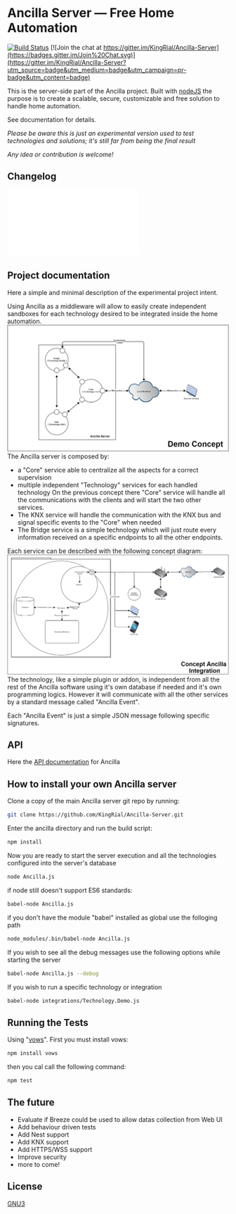 Ancilla Server — Free Home Automation
==================================================

[![Build Status](https://travis-ci.org/KingRial/Ancilla-Server.svg)](https://travis-ci.org/KingRial/Ancilla-Server) [![Join the chat at https://gitter.im/KingRial/Ancilla-Server](https://badges.gitter.im/Join%20Chat.svg)](https://gitter.im/KingRial/Ancilla-Server?utm_source=badge&utm_medium=badge&utm_campaign=pr-badge&utm_content=badge)

This is the server-side part of the Ancilla project.
Built with [nodeJS](https://nodejs.org/) the purpose is to create a scalable, secure, customizable and free solution to handle home automation.

See documentation for details.

*Please be aware this is just an experimental version used to test technologies and solutions; it's still far from being the final result*

*Any idea or contribution is welcome!*

Changelog
----------------------------
![Technology Concept](CHANGELOG.md)

Project documentation
----------------------------
Here a simple and minimal description of the experimental project intent.

Using Ancilla as a middleware will allow to easily create independent sandboxes for each technology desired to be integrated inside the home automation.
![Ancilla Concept](doc/DemoConcept.png)
The Ancilla server is composed by:
- a "Core" service able to centralize all the aspects for a correct supervision
- multiple independent "Technology" services for each handled technology
On the previous concept there "Core" service will handle all the communications with the clients and will start the two other services.
- The KNX service will handle the communication with the KNX bus and signal specific events to the "Core" when needed
- The Bridge service is a simple technology which will just route every information received on a specific endpoints to all the other endpoints.

Each service can be described with the following concept diagram:
![Technology Concept](./doc/TechnologyConcept.png)
The technology, like a simple plugin or addon, is independent from all the rest of the Ancilla software using it's own database if needed and it's own programming logics.
However it will communicate with all the other services by a standard message called "Ancilla Event".

Each "Ancilla Event" is just a simple JSON message following specific signatures.

API
----------------------------
Here the [API documentation](http://kingrial.github.io/Ancilla-Server/doc/Ancilla.node.html) for Ancilla

How to install your own Ancilla server
----------------------------

Clone a copy of the main Ancilla server git repo by running:

```bash
git clone https://github.com/KingRial/Ancilla-Server.git
```

Enter the ancilla directory and run the build script:
```bash
npm install
```

Now you are ready to start the server execution and all the technologies configured into the server's database
```bash
node Ancilla.js
```
if node still doesn't support ES6 standards:
```bash
babel-node Ancilla.js
```
if you don't have the module "babel" installed as global use the folloging path
```bash
node_modules/.bin/babel-node Ancilla.js
```

If you wish to see all the debug messages use the following options while starting the server
```bash
babel-node Ancilla.js --debug
```

If you wish to run a specific technology or integration
```bash
babel-node integrations/Technology.Demo.js
```

Running the Tests
--------------------------------------
Using "[vows](http://vowsjs.org/)".
First you must install vows:
```bash
npm install vows
```
then you cal call the following command:
```bash
npm test
```

The future
--------------------------------------
- Evaluate if Breeze could be used to allow datas collection from Web UI
- Add behaviour driven tests
- Add Nest support
- Add KNX support
- Add HTTPS/WSS support
- Improve security
- more to come!

License
-------
[GNU3](http://www.gnu.org/licenses/gpl-3.0.html)

